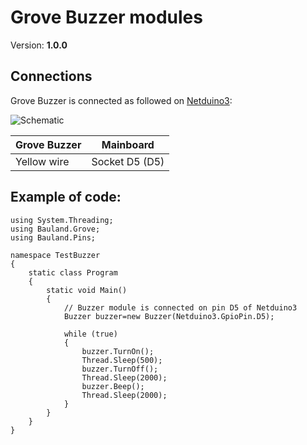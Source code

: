 # Grove Buzzer modules
Version: __1.0.0__

## Connections ##
Grove Buzzer is connected as followed on [Netduino3](http://docs.ghielectronics.com/hardware/legacy_products/gadgeteer/fez_cerberus.html):

![Schematic](Buzzer-Netduino3-with-base-shield.jpg)

Grove Buzzer  | Mainboard
---------------- | ----------
Yellow wire    | Socket D5 (D5)

## Example of code:
```CSharp
using System.Threading;
using Bauland.Grove;
using Bauland.Pins;

namespace TestBuzzer
{
    static class Program
    {
        static void Main()
        {
            // Buzzer module is connected on pin D5 of Netduino3
            Buzzer buzzer=new Buzzer(Netduino3.GpioPin.D5);

            while (true)
            {
                buzzer.TurnOn();
                Thread.Sleep(500);
                buzzer.TurnOff();
                Thread.Sleep(2000);
                buzzer.Beep();
                Thread.Sleep(2000);
            }
        }
    }
}
```
